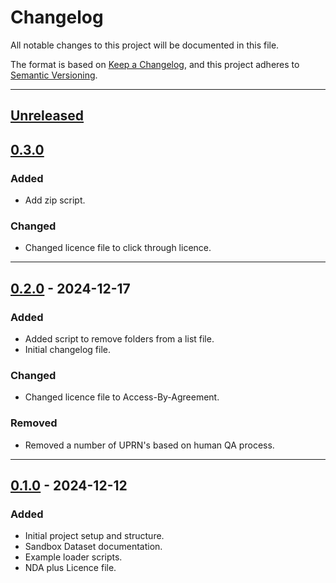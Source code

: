 # Changelog

All notable changes to this project will be documented in this file.

The format is based on [Keep a Changelog](https://keepachangelog.com/en/1.1.0/),
and this project adheres to [Semantic Versioning](https://semver.org/spec/v2.0.0.html).

---

## [Unreleased]

## [0.3.0]

### Added

- Add zip script.

### Changed

- Changed licence file to click through licence.

---

## [0.2.0] - 2024-12-17

### Added

- Added script to remove folders from a list file.
- Initial changelog file.

### Changed

- Changed licence file to Access-By-Agreement.

### Removed

- Removed a number of UPRN's based on human QA process.

---

## [0.1.0] - 2024-12-12

### Added

- Initial project setup and structure.
- Sandbox Dataset documentation.
- Example loader scripts.
- NDA plus Licence file.

[unreleased]: https://github.com/abc-rp/xri-alpha-sandbox/compare/v0.3.0...HEAD
[0.3.0]: https://github.com/abc-rp/xri-alpha-sandbox/compare/v0.2.0...v0.3.0
[0.2.0]: https://github.com/abc-rp/xri-alpha-sandbox/compare/v0.1.0...v0.2.0
[0.1.0]: https://github.com/abc-rp/xri-alpha-sandbox/releases/tag/v0.1.0
